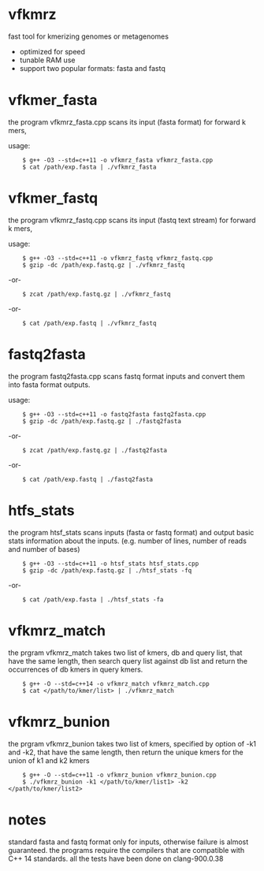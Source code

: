 # vfkmrz
fast tool for kmerizing genomes or metagenomes
* optimized for speed
* tunable RAM use 
* support two popular formats: fasta and fastq

# vfkmer_fasta
the program vfkmrz_fasta.cpp scans its input (fasta format) for forward k mers,

usage:
```shell
    $ g++ -O3 --std=c++11 -o vfkmrz_fasta vfkmrz_fasta.cpp
    $ cat /path/exp.fasta | ./vfkmrz_fasta
```

# vfkmer_fastq
the program vfkmrz_fastq.cpp scans its input (fastq text stream) for forward k mers,

usage:

```shell
    $ g++ -O3 --std=c++11 -o vfkmrz_fastq vfkmrz_fastq.cpp
    $ gzip -dc /path/exp.fastq.gz | ./vfkmrz_fastq
```

-or-

```shell
    $ zcat /path/exp.fastq.gz | ./vfkmrz_fastq
```

-or- 

```shell
    $ cat /path/exp.fastq | ./vfkmrz_fastq
```

# fastq2fasta
the program fastq2fasta.cpp scans fastq format inputs and convert them into fasta format outputs.

usage:

```shell
    $ g++ -O3 --std=c++11 -o fastq2fasta fastq2fasta.cpp
    $ gzip -dc /path/exp.fastq.gz | ./fastq2fasta
```

-or-

```shell
    $ zcat /path/exp.fastq.gz | ./fastq2fasta
```

-or- 

```shell
    $ cat /path/exp.fastq | ./fastq2fasta
```

# htfs_stats 
the program htsf_stats scans inputs (fasta or fastq format) and output basic stats information about the inputs. (e.g. number of lines, number of reads and number of bases)


```shell
    $ g++ -O3 --std=c++11 -o htsf_stats htsf_stats.cpp
    $ gzip -dc /path/exp.fastq.gz | ./htsf_stats -fq
```

-or-

```shell
    $ cat /path/exp.fasta | ./htsf_stats -fa
```

# vfkmrz_match
the prgram vfkmrz_match takes two list of kmers, db and query list, that have the same length, then search query list against db list and return the occurrences of db kmers in query kmers.

```shell
    $ g++ -O --std=c++14 -o vfkmrz_match vfkmrz_match.cpp 
    $ cat </path/to/kmer/list> | ./vfkmrz_match
```

# vfkmrz_bunion
the prgram vfkmrz_bunion takes two list of kmers, specified by option of -k1 and -k2, that have the same length, then return the unique kmers for the union of k1 and k2 kmers 

```shell
    $ g++ -O --std=c++11 -o vfkmrz_bunion vfkmrz_bunion.cpp
    $ ./vfkmrz_bunion -k1 </path/to/kmer/list1> -k2 </path/to/kmer/list2>
```


# notes
standard fasta and fastq format only for inputs, otherwise failure is almost guaranteed. 
the programs require the compilers that are compatible with C++ 14 standards.
all the tests have been done on clang-900.0.38
